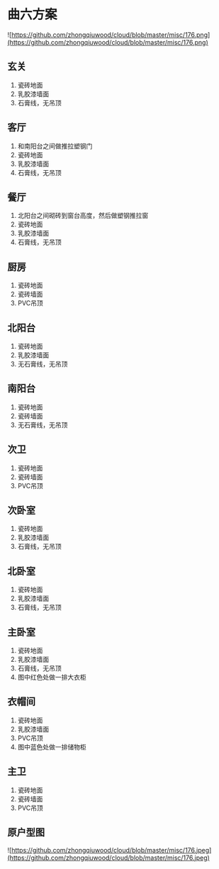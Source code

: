 # 曲六方案
![https://github.com/zhongqiuwood/cloud/blob/master/misc/176.png](https://github.com/zhongqiuwood/cloud/blob/master/misc/176.png)

## 玄关
1. 瓷砖地面
1. 乳胶漆墙面
1. 石膏线，无吊顶

## 客厅
1. 和南阳台之间做推拉塑钢门
1. 瓷砖地面
1. 乳胶漆墙面
1. 石膏线，无吊顶

## 餐厅
1. 北阳台之间砌砖到窗台高度，然后做塑钢推拉窗
1. 瓷砖地面
1. 乳胶漆墙面
1. 石膏线，无吊顶


## 厨房
1. 瓷砖地面
1. 瓷砖墙面
1. PVC吊顶

## 北阳台
1. 瓷砖地面
1. 乳胶漆墙面
1. 无石膏线，无吊顶

## 南阳台
1. 瓷砖地面
1. 瓷砖墙面
1. 无石膏线，无吊顶
## 次卫
1. 瓷砖地面
1. 瓷砖墙面
1. PVC吊顶

## 次卧室
1. 瓷砖地面
1. 乳胶漆墙面
1. 石膏线，无吊顶

## 北卧室
1. 瓷砖地面
1. 乳胶漆墙面
1. 石膏线，无吊顶

## 主卧室
1. 瓷砖地面
1. 乳胶漆墙面
1. 石膏线，无吊顶
1. 图中红色处做一排大衣柜

## 衣帽间
1. 瓷砖地面
1. 乳胶漆墙面
1. PVC吊顶
1. 图中蓝色处做一排储物柜

## 主卫
1. 瓷砖地面
1. 瓷砖墙面
1. PVC吊顶


## 原户型图
![https://github.com/zhongqiuwood/cloud/blob/master/misc/176.jpeg](https://github.com/zhongqiuwood/cloud/blob/master/misc/176.jpeg)

